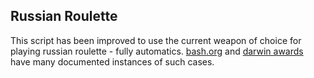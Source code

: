 ## Russian Roulette

This script has been improved to use the current weapon of choice for playing russian roulette - fully automatics. [bash.org](bash.org) and [darwin awards](https://darwinawards.com/darwin/darwin2000-04.html) have many documented instances of such cases.

